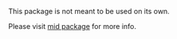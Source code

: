 This package is not meant to be used on its own.

Please visit [mid package](https://pub.dev/packages/mid) for more info. 